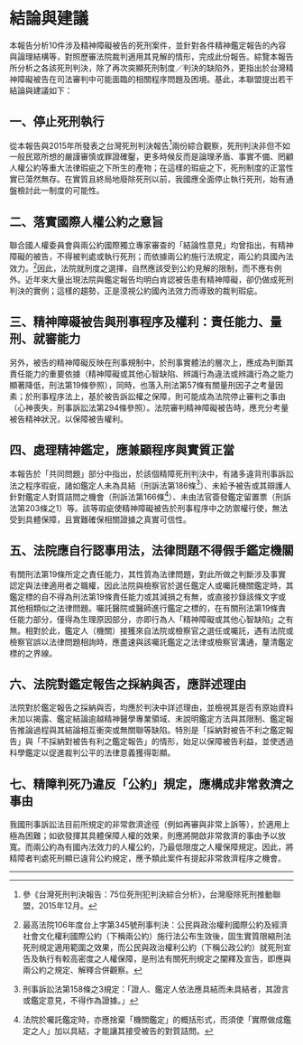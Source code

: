 # 結論與建議

本報告分析10件涉及精神障礙被告的死刑案件，並針對各件精神鑑定報告的內容與論理結構等，對照歷審法院裁判適用其見解的情形，完成此份報告。綜覽本報告所分析之各該死刑判決，除了再次突顯死刑制度／判決的缺陷外，更指出於台灣精神障礙被告在司法審判中可能面臨的相關程序問題及困境。基此，本聯盟提出若干結論與建議如下：

## 一、停止死刑執行

從本報告與2015年所發表之台灣死刑判決報告[^64]兩份綜合觀察，死刑判決非但不如一般民眾所想的嚴謹審慎或罪證確鑿，更多時候反而是論理矛盾、事實不備、罔顧人權公約等重大法律瑕疵之下所生的產物；在這樣的瑕疵之下，死刑制度的正當性實已蕩然無存。在實質且終局地廢除死刑以前，我國應全面停止執行死刑，始有通盤檢討此一制度的可能性。

## 二、落實國際人權公約之意旨

聯合國人權委員會與兩公約國際獨立專家審查的「結論性意見」均曾指出，有精神障礙的被告，不得被判處或執行死刑；而依據兩公約施行法規定，兩公約具國內法效力。[^65]因此，法院就刑度之選擇，自然應該受到公約見解的限制，而不應有例外。近年來大量出現法院與鑑定報告均明白肯認被告患有精神障礙，卻仍做成死刑判決的實例；這樣的趨勢，正是漠視公約國內法效力而導致的裁判瑕疵。

## 三、精神障礙被告與刑事程序及權利：責任能力、量刑、就審能力

另外，被告的精神障礙反映在刑事規制中，於刑事實體法的層次上，應成為判斷其責任能力的重要依據（精神障礙或其他心智缺陷、辨識行為違法或辨識行為之能力顯著降低，刑法第19條參照），同時，也落入刑法第57條有關量刑因子之考量因素；於刑事程序法上，基於被告訴訟權之保障，則可能成為法院停止審判之事由（心神喪失，刑事訴訟法第294條參照）。法院審判精神障礙被告時，應充分考量被告精神狀況，以保障被告權利。

## 四、處理精神鑑定，應兼顧程序與實質正當

本報告於「共同問題」部分中指出，於該個精障死刑判決中，有諸多違背刑事訴訟法之程序瑕疵，諸如鑑定人未為具結（刑訴法第186條[^66]）、未給予被告或其辯護人針對鑑定人對質詰問之機會（刑訴法第166條[^67]）、未由法官簽發鑑定留置票（刑訴法第203條之1）等。該等瑕疵使精神障礙被告於刑事程序中之防禦權行使，無法受到具體保障，且實難確保相關證據之真實可信性。

## 五、法院應自行認事用法，法律問題不得假手鑑定機關

有關刑法第19條所定之責任能力，其性質為法律問題，對此所做之判斷涉及事實認定與法律適用者之職權，因此法院與檢察官於選任鑑定人或囑託機關鑑定時，其鑑定標的自不得為刑法第19條責任能力或其減損之有無，或直接抄錄該條文字或其他相類似之法律問題。囑託醫院或醫師進行鑑定之標的，在有關刑法第19條責任能力部分，僅得為生理原因部分，亦即行為人「精神障礙或其他心智缺陷」之有無。相對於此，鑑定人（機關）接獲來自法院或檢察官之選任或囑託，遇有法院或檢察官誤以法律問題相詢時，應盡速與該囑託鑑定之法律或檢察官溝通，釐清鑑定標的之界線。

## 六、法院對鑑定報告之採納與否，應詳述理由

法院對於鑑定報告之採納與否，均應於判決中詳述理由，並檢視其是否有原始資料未加以揭露、鑑定結論逾越精神醫學專業領域、未說明鑑定方法與其限制、鑑定報告推論過程與其結論相互衝突或無關聯等缺陷。特別是「採納對被告不利之鑑定報告」與「不採納對被告有利之鑑定報告」的情形，始足以保障被告利益，並使透過科學鑑定以促進裁判公平的法律意義獲得彰顯。

## 七、精障判死乃違反「公約」規定，應構成非常救濟之事由

我國刑事訴訟法目前所規定的非常救濟途徑（例如再審與非常上訴等），於適用上極為困難；如欲發揮其具體保障人權的效果，則應將開啟非常救濟的事由予以放寬。而兩公約為有國內法效力的人權公約，乃最低限度之人權保障規定。因此，將精障者判處死刑顯已違背公約規定，應予類此案件有提起非常救濟程序之機會。

-----

[^64]: 參《台灣死刑判決報告：75位死刑犯判決綜合分析》，台灣廢除死刑推動聯盟，2015年12月。

[^65]: 最高法院106年度台上字第345號刑事判決：公民與政治權利國際公約及經濟社會文化權利國際公約（下稱兩公約）施行法公布生效後，固生實質限縮刑法死刑規定適用範圍之效果，而公民與政治權利公約（下稱公政公約）就死刑宣告及執行有較高密度之人權保障，是刑法有關死刑規定之闡釋及宣告，即應與兩公約之規定、解釋合併觀察。

[^66]: 刑事訴訟法第158條之3規定：「證人、鑑定人依法應具結而未具結者，其證言或鑑定意見，不得作為證據。」

[^67]: 法院於囑託鑑定時，亦應捨棄「機關鑑定」的概括形式，而須使「實際做成鑑定之人」加以具結，才能讓其接受被告的對質詰問。
